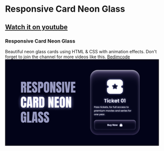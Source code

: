 # Responsive Card Neon Glass
## [Watch it on youtube]()
### Responsive Card Neon Glass
Beautiful neon glass cards using HTML & CSS with animation effects.
Don't forget to join the channel for more videos like this. [Bedimcode](https://www.youtube.com/c/Bedimcode)
![Resume cv](/preview.png)
